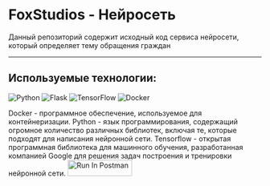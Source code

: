 # FoxStudios - Нейросеть
Данный репозиторий содержит исходный код сервиса нейросети, который определяет тему обращения граждан

---

## Используемые технологии:
![Python](https://img.shields.io/badge/python-3670A0?style=for-the-badge&logo=python&logoColor=ffdd54)
![Flask](https://img.shields.io/badge/flask-black?style=for-the-badge&logo=flask&logoColor=white)
![TensorFlow](https://img.shields.io/badge/TensorFlow-%23FF6F00.svg?style=for-the-badge&logo=TensorFlow&logoColor=white)
![Docker](https://img.shields.io/badge/docker-%230db7ed.svg?style=for-the-badge&logo=docker&logoColor=white)

Docker - программное обеспечение, используемое для контейнеризации.
Python - язык программирования, содержащий огромное количество различных библиотек, включая те, которые подходят для написания нейронной сети.
Tensorflow - открытая программная библиотека для машинного обучения, разработанная компанией Google для решения задач построения и тренировки нейронной сети.
[<img src="https://run.pstmn.io/button.svg" alt="Run In Postman" style="width: 128px; height: 32px;">](https://app.getpostman.com/run-collection/19801253-f3875c89-1626-4e75-8425-ea10bad63f60?action=collection%2Ffork&source=rip_markdown&collection-url=entityId%3D19801253-f3875c89-1626-4e75-8425-ea10bad63f60%26entityType%3Dcollection%26workspaceId%3D3e6678f6-204a-4baf-bc53-c3cbefff3934)
